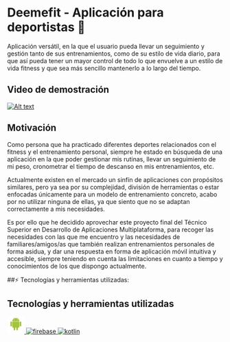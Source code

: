 # Deemefit - Aplicación para deportistas 💪

Aplicación versátil, en la que el usuario pueda llevar un seguimiento y gestión tanto de sus entrenamientos, como de su estilo de vida diario, para que así pueda tener un mayor control de todo lo que envuelve a un estilo de vida fitness y que sea más sencillo mantenerlo a lo largo del tiempo.

## Video de demostración

[![Alt text](https://img.youtube.com/vi/KdcURNLCXbM/0.jpg)](https://www.youtube.com/watch?v=KdcURNLCXbM)

## Motivación

Como persona que ha practicado diferentes deportes relacionados con el fitness y el entrenamiento personal, siempre he estado en búsqueda de una aplicación en la que poder gestionar mis rutinas, llevar un seguimiento de mi peso, cronometrar el tiempo de descanso en mis entrenamientos, etc. 

Actualmente existen en el mercado un sinfín de aplicaciones con propósitos similares, pero ya sea por su complejidad, división de herramientas o estar enfocadas únicamente para un modelo de entrenamiento concreto, acabo por no utilizar ninguna de ellas, ya que siento que no se adaptan correctamente a mis necesidades.

Es por ello que he decidido aprovechar este proyecto final del Técnico Superior en Desarrollo de Aplicaciones Multiplataforma, para recoger las necesidades con las que me encuentro y las necesidades de familiares/amigos/as que también realizan entrenamientos personales de forma asidua, y dar una respuesta en forma de aplicación móvil intuitiva y accesible, siempre teniendo en cuenta las limitaciones en cuanto a tiempo y conocimientos de los que dispongo actualmente.

##⚡ Tecnologías y herramientas utilizadas:
## Tecnologías y herramientas utilizadas

<p align="left"> <a href="https://developer.android.com" target="_blank" rel="noreferrer"> <img src="https://raw.githubusercontent.com/devicons/devicon/master/icons/android/android-original-wordmark.svg" alt="android" width="40" height="40"/> </a> <a href="https://firebase.google.com/" target="_blank" rel="noreferrer"> <img src="https://www.vectorlogo.zone/logos/firebase/firebase-icon.svg" alt="firebase" width="40" height="40"/> </a> <a href="https://kotlinlang.org" target="_blank" rel="noreferrer"> <img src="https://www.vectorlogo.zone/logos/kotlinlang/kotlinlang-icon.svg" alt="kotlin" width="40" height="40"/> </a> </p>
